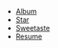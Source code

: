 * [Album](https://littleplumule.github.io/layout-practice/album/)
* [Star](https://littleplumule.github.io/layout-practice/star/)
* [Sweetaste](https://littleplumule.github.io/layout-practice/sweetaste/)
* [Resume](https://littleplumule.github.io/layout-practice/resume/)